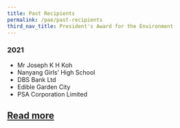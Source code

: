 ```yaml
---
title: Past Recipients
permalink: /pae/past-recipients
third_nav_title: President's Award for the Environment
---
```


### 2021 

* Mr Joseph K H Koh
* Nanyang Girls’ High School
* DBS Bank Ltd
* Edible Garden City 
* PSA Corporation Limited

[Read more](/pae/2021) 
------


